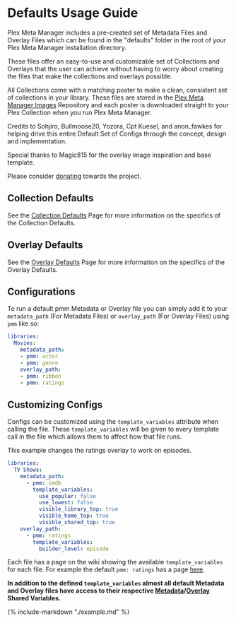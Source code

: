 # Defaults Usage Guide

Plex Meta Manager includes a pre-created set of Metadata Files and Overlay Files which can be found in the "defaults" folder in the root of your Plex Meta Manager installation directory.

These files offer an easy-to-use and customizable set of Collections and Overlays that the user can achieve without having to worry about creating the files that make the collections and overlays possible.

All Collections come with a matching poster to make a clean, consistent set of collections in your library. These files are stored in the [Plex Meta Manager Images](https://github.com/meisnate12/Plex-Meta-Manager-Images) Repository and each poster is downloaded straight to your Plex Collection when you run Plex Meta Manager.

Credits to Sohjiro, Bullmoose20, Yozora, Cpt Kuesel, and anon_fawkes for helping drive this entire Default Set of Configs through the concept, design and implementation.

Special thanks to Magic815 for the overlay image inspiration and base template.

Please consider [donating](https://github.com/sponsors/meisnate12) towards the project.

## Collection Defaults

See the [Collection Defaults](collections.md) Page for more information on the specifics of the Collection Defaults.

## Overlay Defaults

See the [Overlay Defaults](overlays.md) Page for more information on the specifics of the Overlay Defaults.

## Configurations

To run a default pmm Metadata or Overlay file you can simply add it to your `metadata_path` (For Metadata Files) or `overlay_path` (For Overlay Files) using `pmm` like so:

```yaml
libraries:
  Movies:
    metadata_path:
    - pmm: actor
    - pmm: genre
    overlay_path:
    - pmm: ribbon
    - pmm: ratings
```

## Customizing Configs

Configs can be customized using the `template_variables` attribute when calling the file. These `template_variables` will be given to every template call in the file which allows them to affect how that file runs.

This example changes the ratings overlay to work on episodes.

```yaml
libraries:
  TV Shows:
    metadata_path:
      - pmm: imdb
        template_variables:
          use_popular: false
          use_lowest: false
          visible_library_top: true
          visible_home_top: true
          visible_shared_top: true
    overlay_path:
      - pmm: ratings
        template_variables:
          builder_level: episode
```

Each file has a page on the wiki showing the available `template_variables` for each file. For example the default `pmm: ratings` has a page [here](overlays/ratings.md).

**In addition to the defined `template_variables` almost all default Metadata and Overlay files have access to their respective [Metadata](collection_variables.md)/[Overlay](overlay_variables.md) Shared Variables.**

{%
   include-markdown "./example.md"
%}

